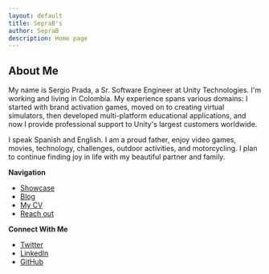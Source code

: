 ```yaml
---
layout: default
title: SepraB's
author: SepraB
description: Home page
---
```


## About Me
My name is Sergio Prada, a Sr. Software Engineer at Unity Technologies. I'm working and living in Colombia. My experience spans various domains: I started with brand activation games, moved on to creating virtual simulators, then developed multi-platform educational applications, and now I provide professional support to Unity's largest customers worldwide.

I speak Spanish and English. I am a proud father, enjoy video games, movies, technology, challenges, outdoor activities, and motorcycling. I plan to continue finding joy in life with my beautiful partner and family.

**Navigation**
- [Showcase](./pages/static/showcase.md)
- [Blog](./pages/static/blog.md)
- [My CV](./pages/static/CV.md)
- [Reach out](mailto:sergioeprada@hotmail.com?Subject=Hey%20Sergio%20I%20come%20from%20your%website)

**Connect With Me**
- [Twitter](https://twitter.com/PinguinoSepraB)
- [LinkedIn](https://www.linkedin.com/in/seprab/)
- [GitHub](http://github.com/seprab)
